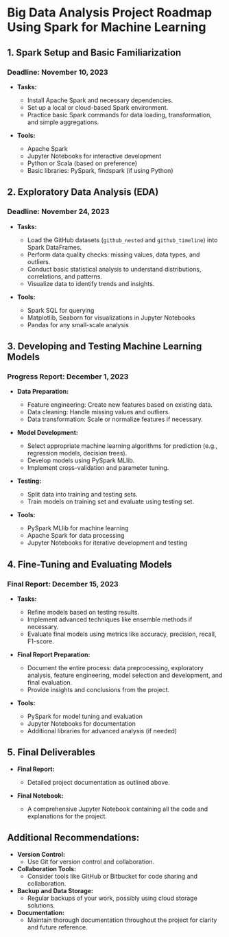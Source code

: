 # Big Data Analysis Project Roadmap Using Spark for Machine Learning

## 1. Spark Setup and Basic Familiarization
### Deadline: November 10, 2023
- **Tasks:**
  - Install Apache Spark and necessary dependencies.
  - Set up a local or cloud-based Spark environment.
  - Practice basic Spark commands for data loading, transformation, and simple aggregations.

- **Tools:**
  - Apache Spark
  - Jupyter Notebooks for interactive development
  - Python or Scala (based on preference)
  - Basic libraries: PySpark, findspark (if using Python)

## 2. Exploratory Data Analysis (EDA)
### Deadline: November 24, 2023
- **Tasks:**
  - Load the GitHub datasets (`github_nested` and `github_timeline`) into Spark DataFrames.
  - Perform data quality checks: missing values, data types, and outliers.
  - Conduct basic statistical analysis to understand distributions, correlations, and patterns.
  - Visualize data to identify trends and insights.

- **Tools:**
  - Spark SQL for querying
  - Matplotlib, Seaborn for visualizations in Jupyter Notebooks
  - Pandas for any small-scale analysis

## 3. Developing and Testing Machine Learning Models
### Progress Report: December 1, 2023
- **Data Preparation:**
  - Feature engineering: Create new features based on existing data.
  - Data cleaning: Handle missing values and outliers.
  - Data transformation: Scale or normalize features if necessary.

- **Model Development:**
  - Select appropriate machine learning algorithms for prediction (e.g., regression models, decision trees).
  - Develop models using PySpark MLlib.
  - Implement cross-validation and parameter tuning.

- **Testing:**
  - Split data into training and testing sets.
  - Train models on training set and evaluate using testing set.

- **Tools:**
  - PySpark MLlib for machine learning
  - Apache Spark for data processing
  - Jupyter Notebooks for iterative development and testing

## 4. Fine-Tuning and Evaluating Models
### Final Report: December 15, 2023
- **Tasks:**
  - Refine models based on testing results.
  - Implement advanced techniques like ensemble methods if necessary.
  - Evaluate final models using metrics like accuracy, precision, recall, F1-score.

- **Final Report Preparation:**
  - Document the entire process: data preprocessing, exploratory analysis, feature engineering, model selection and development, and final evaluation.
  - Provide insights and conclusions from the project.

- **Tools:**
  - PySpark for model tuning and evaluation
  - Jupyter Notebooks for documentation
  - Additional libraries for advanced analysis (if needed)

## 5. Final Deliverables
- **Final Report:**
  - Detailed project documentation as outlined above.

- **Final Notebook:**
  - A comprehensive Jupyter Notebook containing all the code and explanations for the project.

## Additional Recommendations:
- **Version Control:**
  - Use Git for version control and collaboration.
- **Collaboration Tools:**
  - Consider tools like GitHub or Bitbucket for code sharing and collaboration.
- **Backup and Data Storage:**
  - Regular backups of your work, possibly using cloud storage solutions.
- **Documentation:**
  - Maintain thorough documentation throughout the project for clarity and future reference.
